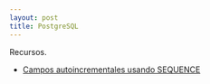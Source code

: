 ```yaml
---
layout: post
title: PostgreSQL
---
```


Recursos.

- [Campos autoincrementales usando SEQUENCE](https://stackoverflow.com/questions/23578427/changing-primary-key-int-type-to-serial)


